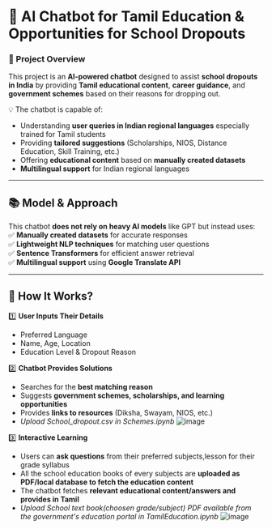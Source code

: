 # 🏫 AI Chatbot for Tamil Education & Opportunities for School Dropouts  

### 📌 Project Overview  
This project is an **AI-powered chatbot** designed to assist **school dropouts in India** by providing **Tamil educational content**, **career guidance**, and **government schemes** based on their reasons for dropping out.  

💡 The chatbot is capable of:  
- Understanding **user queries in Indian regional languages** especially trained for Tamil students  
- Providing **tailored suggestions** (Scholarships, NIOS, Distance Education, Skill Training, etc.)  
- Offering **educational content** based on **manually created datasets**  
- **Multilingual support** for Indian regional languages  

---

## 📚 **Model & Approach**  
This chatbot **does not rely on heavy AI models** like GPT but instead uses:  
✅ **Manually created datasets** for accurate responses  
✅ **Lightweight NLP techniques** for matching user questions  
✅ **Sentence Transformers** for efficient answer retrieval  
✅ **Multilingual support** using **Google Translate API**  

---

## 🚀 **How It Works?**  
1️⃣ **User Inputs Their Details**  
   - Preferred Language  
   - Name, Age, Location  
   - Education Level & Dropout Reason  

2️⃣ **Chatbot Provides Solutions**  
   - Searches for the **best matching reason**  
   - Suggests **government schemes, scholarships, and learning opportunities**  
   - Provides **links to resources** (Diksha, Swayam, NIOS, etc.)
   - _Upload School_dropout.csv in Schemes.ipynb_
![image](https://github.com/user-attachments/assets/29ab36f7-b6bc-489a-bfd8-7f9ae2bf4e41)

3️⃣ **Interactive Learning**  
   - Users can **ask questions** from their preferred subjects,lesson for their grade syllabus
   - All the school education books of every subjects are **uploaded as PDF/local database to fetch the education content**
   - The chatbot fetches **relevant educational content/answers and provides in Tamil**
   - _Upload School text book(choosen grade/subject) PDF available from the government's education portal in TamilEducation.ipynb_
![image](https://github.com/user-attachments/assets/dd93ff02-d83c-4df8-a07f-1a5ec2eb0f90)


